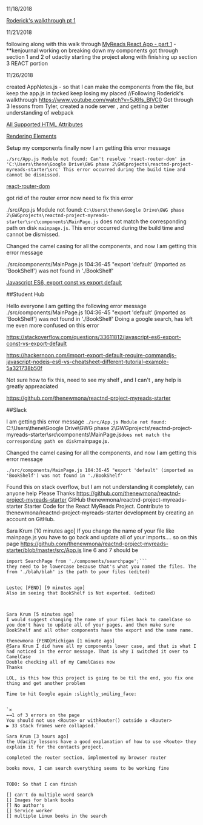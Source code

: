 11/18/2018

[Roderick's walkthrough pt 1](https://drive.google.com/file/d/1Slzggq1ABg4owc9uX27Mly-xKKHoABB7/view)

11/21/2018

following along with  this walk through 
[MyReads React App - part 1](https://www.youtube.com/watch?v=pdoFamR3LSI) - **kenjournal
working on breaking down my components 
got through section 1 and 2 of udactiy starting the project along with finishing up section 3 REACT portion 

11/26/2018

created AppNotes.js - so that I can make the components from the file, but keep the app.js in tacked
keep losing my placed 
//Following Roderick's walkthrough https://www.youtube.com/watch?v=5J6fs_BlVC0
Got through 3 lessons from Tyler, created a node server , and getting a better understanding of webpack 

[All Supported HTML Attributes](https://reactjs.org/docs/dom-elements.html#all-supported-html-attributes)

[Rendering Elements](https://reactjs.org/docs/rendering-elements.html)
 
 Setup my components finally now I am getting this error message 

 `./src/App.js
Module not found: Can't resolve 'react-router-dom' in 'C:\Users\thene\Google Drive\GWG phase 2\GWGprojects\reactnd-project-myreads-starter\src'
This error occurred during the build time and cannot be dismissed.`

[react-router-dom](https://www.npmjs.com/package/react-router-dom)

got rid of the router error now need to fix this error 

./src/App.js
Module not found: `C:\Users\thene\Google Drive\GWG phase 2\GWGprojects\reactnd-project-myreads-starter\src\components\MainPage.js` does not match the corresponding path on disk `mainpage.js`.
This error occurred during the build time and cannot be dismissed.

Changed the camel casing for all the components, and now I am getting this error message 

./src/components/MainPage.js
104:36-45 "export 'default' (imported as 'BookShelf') was not found in './BookShelf'

[Javascript ES6, export const vs export default](https://stackoverflow.com/questions/33611812/javascript-es6-export-const-vs-export-default)



##Student Hub

Hello everyone I am getting the following error message ./src/components/MainPage.js 104:36-45 "export 'default' (imported as 'BookShelf') was not found in './BookShelf' Doing a google search, has left me even more confused on this error

https://stackoverflow.com/questions/33611812/javascript-es6-export-const-vs-export-default

https://hackernoon.com/import-export-default-require-commandjs-javascript-nodejs-es6-vs-cheatsheet-different-tutorial-example-5a321738b50f

Not sure how to fix this, need to see my shelf , and I can't , any help is greatly appreaciated

https://github.com/thenewmona/reactnd-project-myreads-starter

##Slack

I am getting this error message
`./src/App.js
Module not found: `C:\Users\thene\Google Drive\GWG phase 2\GWGprojects\reactnd-project-myreads-starter\src\components\MainPage.js` does not match the corresponding path on disk `mainpage.js`.`

Changed the camel casing for all the components, and now I am getting this error message

`./src/components/MainPage.js
104:36-45 "export 'default' (imported as 'BookShelf') was not found in './BookShelf'`

Found this on stack overflow, but I am not understanding it completely,  can anyone help Please
Thanks
https://github.com/thenewmona/reactnd-project-myreads-starter
GitHub
thenewmona/reactnd-project-myreads-starter
Starter Code for the React MyReads Project. Contribute to thenewmona/reactnd-project-myreads-starter development by creating an account on GitHub.
 


Sara Krum [10 minutes ago]
If you change the name of your file like mainpage.js you have to go back and update all of your imports.... so on this page https://github.com/thenewmona/reactnd-project-myreads-starter/blob/master/src/App.js line 6 and 7 should be  
 ```import MainPage from './components/mainpage';
import SearchPage from './components/searchpage';``` 
they need to be lowercase because that's what you named the files. The from './blah/blah' is the path to your files (edited)


Lestec [FEND] [9 minutes ago]
Also im seeing that BookShelf is Not exported. (edited)



Sara Krum [5 minutes ago]
I would suggest changing the name of your files back to camelCase so you don't have to update all of your pages. and then make sure BookShelf and all other components have the export and the same name.

thenewmona {FEND}Michigan [1 minute ago]
@Sara Krum I did have all my components lower case, and that is what I had noticed in the error message. That is why I switched it over to CamelCase
Double checking all of my CamelCases now
Thanks

LOL, is this how this project is going to be til the end, you fix one thing and get another problem

Time to hit Google again :slightly_smiling_face:


`×
←→1 of 3 errors on the page
You should not use <Route> or withRouter() outside a <Router>
▶ 33 stack frames were collapsed.`

Sara Krum [3 hours ago]
the Udacity lessons have a good explanation of how to use <Route> they explain it for the contacts project.

completed the router section, implemented my browser router 

books move, I can search everything seems to be working fine 


TODO: So that I can finish

[] can't do multiple word search
[] Images for blank books
[] No author's 
[] Service worker  
[] multiple Linux books in the search 